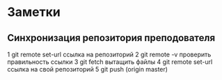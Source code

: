 # Заметки

## Синхронизация репозитория преподователя
1 git remote set-url ссылка на репозиторий
2 git remote -v проверить правильность ссылки
3 git fetch вытащить файлы
4 git remote set-url ссылка на свой репозиторий
5 git push (origin master)

#